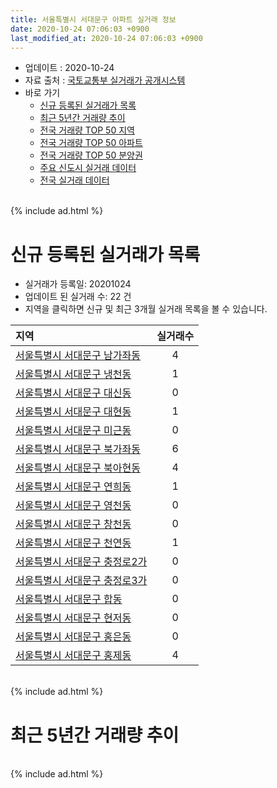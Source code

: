 ```yaml
---
title: 서울특별시 서대문구 아파트 실거래 정보
date: 2020-10-24 07:06:03 +0900
last_modified_at: 2020-10-24 07:06:03 +0900
---
```


* 업데이트 : 2020-10-24
* 자료 출처 : [국토교통부 실거래가 공개시스템](http://rt.molit.go.kr)
* 바로 가기
    * [신규 등록된 실거래가 목록](#신규-등록된-실거래가-목록)
    * [최근 5년간 거래량 추이](#최근-5년간-거래량-추이)
    * [전국 거래량 TOP 50 지역](https://inasie.github.io/apt-trade-info/최근-3개월-전국에서-가장-거래가-많이-발생한-지역)
    * [전국 거래량 TOP 50 아파트](https://inasie.github.io/apt-trade-info/최근-3개월-전국에서-가장-거래가-많이-발생한-아파트)
    * [전국 거래량 TOP 50 분양권](https://inasie.github.io/apt-trade-info/최근-3개월-전국에서-가장-거래가-많이-발생한-분양권)
    * [주요 신도시 실거래 데이터](https://inasie.github.io/apt-trade-info/주요-신도시)
    * [전국 실거래 데이터](https://inasie.github.io/apt-trade-info/전국)

<br>
{% include ad.html %}
<br>

# 신규 등록된 실거래가 목록
* 실거래가 등록일: 20201024
* 업데이트 된 실거래 수: 22 건
* 지역을 클릭하면 신규 및 최근 3개월 실거래 목록을 볼 수 있습니다.


|지역|실거래수|
|:---|:---:|
|[서울특별시 서대문구 남가좌동](https://inasie.github.io/apt-trade-info/서울특별시-서대문구-남가좌동)|4|
|[서울특별시 서대문구 냉천동](https://inasie.github.io/apt-trade-info/서울특별시-서대문구-냉천동)|1|
|[서울특별시 서대문구 대신동](https://inasie.github.io/apt-trade-info/서울특별시-서대문구-대신동)|0|
|[서울특별시 서대문구 대현동](https://inasie.github.io/apt-trade-info/서울특별시-서대문구-대현동)|1|
|[서울특별시 서대문구 미근동](https://inasie.github.io/apt-trade-info/서울특별시-서대문구-미근동)|0|
|[서울특별시 서대문구 북가좌동](https://inasie.github.io/apt-trade-info/서울특별시-서대문구-북가좌동)|6|
|[서울특별시 서대문구 북아현동](https://inasie.github.io/apt-trade-info/서울특별시-서대문구-북아현동)|4|
|[서울특별시 서대문구 연희동](https://inasie.github.io/apt-trade-info/서울특별시-서대문구-연희동)|1|
|[서울특별시 서대문구 영천동](https://inasie.github.io/apt-trade-info/서울특별시-서대문구-영천동)|0|
|[서울특별시 서대문구 창천동](https://inasie.github.io/apt-trade-info/서울특별시-서대문구-창천동)|0|
|[서울특별시 서대문구 천연동](https://inasie.github.io/apt-trade-info/서울특별시-서대문구-천연동)|1|
|[서울특별시 서대문구 충정로2가](https://inasie.github.io/apt-trade-info/서울특별시-서대문구-충정로2가)|0|
|[서울특별시 서대문구 충정로3가](https://inasie.github.io/apt-trade-info/서울특별시-서대문구-충정로3가)|0|
|[서울특별시 서대문구 합동](https://inasie.github.io/apt-trade-info/서울특별시-서대문구-합동)|0|
|[서울특별시 서대문구 현저동](https://inasie.github.io/apt-trade-info/서울특별시-서대문구-현저동)|0|
|[서울특별시 서대문구 홍은동](https://inasie.github.io/apt-trade-info/서울특별시-서대문구-홍은동)|0|
|[서울특별시 서대문구 홍제동](https://inasie.github.io/apt-trade-info/서울특별시-서대문구-홍제동)|4|


<br>
{% include ad.html %}
<br>

# 최근 5년간 거래량 추이


<div style="width:100%;">
    <canvas id="deal_progress" height="200"></canvas>
</div>

<script>
new Chart(document.getElementById("deal_progress"), {
    type: 'line',
    data: {
        labels: ['201510','201511','201512','201601','201602','201603','201604','201605','201606','201607','201608','201609','201610','201611','201612','201701','201702','201703','201704','201705','201706','201707','201708','201709','201710','201711','201712','201801','201802','201803','201804','201805','201806','201807','201808','201809','201810','201811','201812','201901','201902','201903','201904','201905','201906','201907','201908','201909','201910','201911','201912','202001','202002','202003','202004','202005','202006','202007','202008','202009','202010'],
        datasets: [{
            label: '매매',
            pointRadius: 1,
            data: [272, 195, 148, 181, 235, 402, 377, 287, 325, 353, 308, 310, 325, 197, 139, 115, 175, 204, 211, 322, 389, 390, 218, 249, 218, 247, 265, 466, 347, 338, 201, 164, 205, 219, 462, 215, 112, 52, 47, 66, 54, 100, 90, 144, 211, 311, 329, 261, 397, 435, 368, 245, 288, 149, 91, 196, 529, 798, 190, 158, 50],
            borderColor: "rgba(255, 201, 14, 1)",
            backgroundColor: "rgba(255, 201, 14, 0.5)",
            fill: false,
            lineTension: 0
        },{
            label: '전월세',
            pointRadius: 1,
            data: [395, 387, 487, 392, 308, 303, 270, 227, 225, 221, 234, 255, 343, 290, 377, 377, 429, 284, 235, 306, 306, 283, 329, 343, 326, 381, 435, 461, 400, 405, 288, 276, 255, 260, 243, 241, 267, 249, 358, 499, 329, 316, 299, 235, 291, 289, 290, 254, 337, 308, 426, 388, 496, 337, 291, 320, 302, 344, 284, 208, 109],
            borderColor: "rgba(0, 141, 185, 1)",
            backgroundColor: "rgba(0, 141, 185, 0.5)",
            fill: false,
            lineTension: 0
        }
        ]
    },
    options: {
        responsive: true,
        title: {
            display: false
        },
        tooltips: {
            mode: 'index',
            intersect: false
        },
        hover: {
            mode: 'nearest',
            intersect: true
        },
        scales: {
            xAxes: [{
                display: true,
                scaleLabel: {
                    display: true,
                    labelString: '년/월'
                }
            }],
            yAxes: [{
                display: true,
                ticks: {
                    suggestedMin: 0,
                },
                scaleLabel: {
                    display: true,
                    labelString: '실거래 수'
                }
            }]
        }
    }
});

</script>


<br>
{% include ad.html %}
<br>

